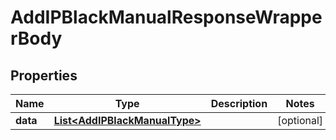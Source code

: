 

# AddIPBlackManualResponseWrapperBody


## Properties

Name | Type | Description | Notes
------------ | ------------- | ------------- | -------------
**data** | [**List&lt;AddIPBlackManualType&gt;**](AddIPBlackManualType.md) |  |  [optional]



